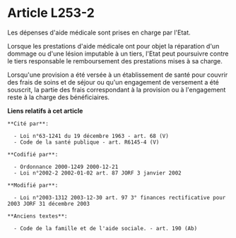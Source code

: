 # Article L253-2

Les dépenses d'aide médicale sont prises en charge par l'Etat.

Lorsque les prestations d'aide médicale ont pour objet la réparation d'un dommage ou d'une lésion imputable à un tiers,
l'Etat peut poursuivre contre le tiers responsable le remboursement des prestations mises à sa charge.

Lorsqu'une provision a été versée à un établissement de santé pour couvrir des frais de soins et de séjour ou qu'un
engagement de versement a été souscrit, la partie des frais correspondant à la provision ou à l'engagement reste à la charge
des bénéficiaires.

**Liens relatifs à cet article**

	**Cité par**:

	  - Loi n°63-1241 du 19 décembre 1963 - art. 68 (V)
	  - Code de la santé publique - art. R6145-4 (V)

	**Codifié par**:

	  - Ordonnance 2000-1249 2000-12-21
	  - Loi n°2002-2 2002-01-02 art. 87 JORF 3 janvier 2002

	**Modifié par**:

	  - Loi n°2003-1312 2003-12-30 art. 97 3° finances rectificative pour 2003 JORF 31 décembre 2003

	**Anciens textes**:

	  - Code de la famille et de l'aide sociale. - art. 190 (Ab)
